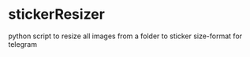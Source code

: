 # stickerResizer
python script to resize all images from a folder to sticker size-format for telegram
